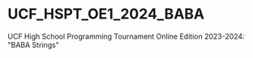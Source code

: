 # UCF_HSPT_OE1_2024_BABA
UCF High School Programming Tournament Online Edition 2023-2024: "BABA Strings"
